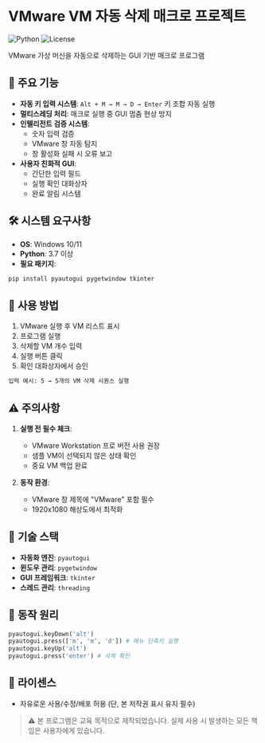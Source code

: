 # VMware VM 자동 삭제 매크로 프로젝트

![Python](https://img.shields.io/badge/Python-3.12%2B-blue?logo=python)
![License](https://img.shields.io/badge/License-MIT-green)

VMware 가상 머신을 자동으로 삭제하는 GUI 기반 매크로 프로그램

## 📌 주요 기능
- **자동 키 입력 시스템**: `Alt + M → M → D → Enter` 키 조합 자동 실행
- **멀티스레딩 처리**: 매크로 실행 중 GUI 멈춤 현상 방지
- **인텔리전트 검증 시스템**:
  - 숫자 입력 검증
  - VMware 창 자동 탐지
  - 창 활성화 실패 시 오류 보고
- **사용자 친화적 GUI**:
  - 간단한 입력 필드
  - 실행 확인 대화상자
  - 완료 알림 시스템

## 🛠 시스템 요구사항
- **OS**: Windows 10/11
- **Python**: 3.7 이상
- **필요 패키지**:
```Python
pip install pyautogui pygetwindow tkinter
```

## 🚀 사용 방법
1. VMware 실행 후 VM 리스트 표시
2. 프로그램 실행
3. 삭제할 VM 개수 입력
4. 실행 버튼 클릭
5. 확인 대화상자에서 승인

```bash
입력 예시: 5 → 5개의 VM 삭제 시퀀스 실행
```


## ⚠️ 주의사항
1. **실행 전 필수 체크**:
   - VMware Workstation 프로 버전 사용 권장
   - 샘플 VM이 선택되지 않은 상태 확인
   - 중요 VM 백업 완료

2. **동작 환경**:
   - VMware 창 제목에 "VMware" 포함 필수
   - 1920x1080 해상도에서 최적화

## 🔧 기술 스택
- **자동화 엔진**: `pyautogui`
- **윈도우 관리**: `pygetwindow`
- **GUI 프레임워크**: `tkinter`
- **스레드 관리**: `threading`

## 📝 동작 원리

```Python
pyautogui.keyDown('alt')
pyautogui.press(['m', 'm', 'd']) # 메뉴 단축키 실행
pyautogui.keyUp('alt')
pyautogui.press('enter') # 삭제 확인
```

## 📜 라이센스
 - 자유로운 사용/수정/배포 허용 (단, 본 저작권 표시 유지 필수)

> ⚠️ 본 프로그램은 교육 목적으로 제작되었습니다. 실제 사용 시 발생하는 모든 책임은 사용자에게 있습니다.

